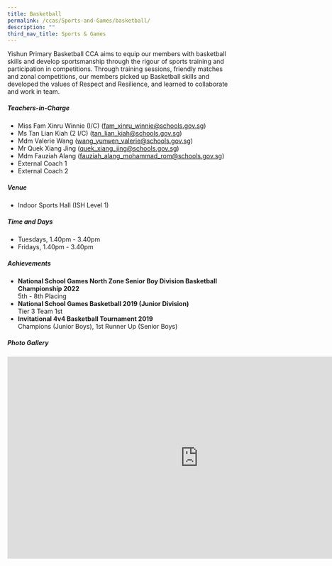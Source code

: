 ```yaml
---
title: Basketball
permalink: /ccas/Sports-and-Games/basketball/
description: ""
third_nav_title: Sports & Games
---
```

Yishun Primary Basketball CCA aims to equip our members with basketball skills and develop sportsmanship through the rigour of sports training and participation in competitions. Through training sessions, friendly matches and zonal competitions, our members picked up Basketball skills and developed the values of Respect and Resilience, and learned to collaborate and work in team.

##### **Teachers-in-Charge**
* Miss Fam Xinru Winnie (I/C) (fam_xinru_winnie@schools.gov.sg)
* Ms Tan Lian Kiah (2 I/C) (tan_lian_kiah@schools.gov.sg)
* Mdm Valerie Wang (wang_yunwen_valerie@schools.gov.sg)
* Mr Quek Xiang Jing (quek_xiang_jing@schools.gov.sg)
* Mdm Fauziah Alang (fauziah_alang_mohammad_rom@schools.gov.sg)
* External Coach 1
* External Coach 2

##### **Venue**
* Indoor Sports Hall (ISH Level 1)

##### **Time and Days**
* Tuesdays, 1.40pm - 3.40pm
* Fridays, 1.40pm - 3.40pm

##### **Achievements**
* **National School Games North Zone Senior Boy Division Basketball Championship 2022**<br>5th - 8th Placing
*  **National School Games Basketball 2019 (Junior Division)**
<br>Tier 3 Team 1st
* **Invitational 4v4 Basketball Tournament 2019**<br>Champions (Junior Boys), 1st Runner Up (Senior Boys)

##### **Photo Gallery**

<iframe src="https://docs.google.com/presentation/d/e/2PACX-1vQz9Jxf4jUZ4kgjs3yRlHd3HitFoNNZPW86jpJgYARr8ondGoPsomY0hUjpc8wL2WZ7S1t8rjJKWT65/embed?start=true&amp;loop=true&amp;delayms=5000" frameborder="0" width="860" height="455" allowfullscreen="true"></iframe>